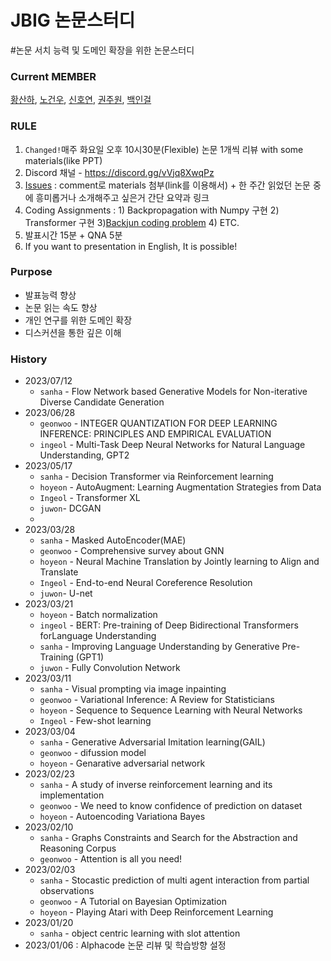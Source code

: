 # JBIG 논문스터디

#논문 서치 능력 및 도메인 확장을 위한 논문스터디

### Current MEMBER
[황산하](https://github.com/hsh6449), [노건우](https://github.com/ro-ko), [신호연](https://github.com/hoyeon1234), 
[권주원](https://github.com/jwk1121), [백인걸]()

### RULE
1) `Changed!`매주 화요일 오후 10시30분(Flexible) 논문 1개씩 리뷰 with some materials(like PPT)
2) Discord 채널 - https://discord.gg/vVjq8XwqPz
3) [Issues](https://github.com/JBNU-JBIG/Paper-Review-Study/issues) : comment로 materials 첨부(link를 이용해서) + 한 주간 읽었던 논문 중에 흥미롭거나 소개해주고 싶은거 간단 요약과 링크
4) Coding Assignments : 1) Backpropagation with Numpy 구현 2) Transformer 구현 3)[Backjun coding problem](https://www.acmicpc.net/) 4) ETC.
5) 발표시간 15분 + QNA 5분
6) If you want to presentation in English, It is possible!

### Purpose
- 발표능력 향상
- 논문 읽는 속도 향상
- 개인 연구를 위한 도메인 확장
- 디스커션을 통한 깊은 이해

### History
- 2023/07/12
  - `sanha` - Flow Network based Generative Models for Non-iterative Diverse Candidate Generation
- 2023/06/28
  - `geonwoo` - INTEGER QUANTIZATION FOR DEEP LEARNING INFERENCE: PRINCIPLES AND EMPIRICAL EVALUATION
  - `ingeol` - Multi-Task Deep Neural Networks for Natural Language Understanding, GPT2
- 2023/05/17
  - `sanha` - Decision Transformer via Reinforcement learning
  - `hoyeon` - AutoAugment: Learning Augmentation Strategies from Data
  - `Ingeol` - Transformer XL
  - `juwon`- DCGAN
  - 
- 2023/03/28
  - `sanha` - Masked AutoEncoder(MAE)
  - `geonwoo` - Comprehensive survey about GNN
  - `hoyeon` - Neural Machine Translation by Jointly learning to Align and Translate
  - `Ingeol` - End-to-end Neural Coreference Resolution
  - `juwon`- U-net
- 2023/03/21
  - `hoyeon` - Batch normalization
  - `ingeol` - BERT: Pre-training of Deep Bidirectional Transformers forLanguage Understanding
  - `sanha` - Improving Language Understanding by Generative Pre-Training (GPT1)
  - `juwon` - Fully Convolution Network
- 2023/03/11
  - `sanha` - Visual prompting via image inpainting
  - `geonwoo` - Variational Inference: A Review for Statisticians
  - `hoyeon` - Sequence to Sequence Learning with Neural Networks
  - `Ingeol` - Few-shot learning
- 2023/03/04 
  - `sanha` - Generative Adversarial Imitation learning(GAIL)
  - `geonwoo` - difussion model
  - `hoyeon` - Genarative adversarial network
- 2023/02/23 
  - `sanha` - A study of inverse reinforcement learning and its implementation 
  - `geonwoo` - We need to know confidence of prediction on dataset
  - `hoyeon` - Autoencoding Variationa Bayes
- 2023/02/10
  - `sanha` - Graphs Constraints and Search for the Abstraction and Reasoning Corpus
  - `geonwoo` - Attention is all you need!
- 2023/02/03
  - `sanha` - Stocastic prediction of multi agent interaction from partial observations
  - `geonwoo` - A Tutorial on Bayesian Optimization
  - `hoyeon` - Playing Atari with Deep Reinforcement Learning
- 2023/01/20
  - `sanha` - object centric learning with slot attention
- 2023/01/06 : Alphacode 논문 리뷰 및 학습방향 설정
